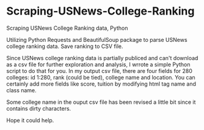 # Scraping-USNews-College-Ranking
Scraping USNews College Ranking data, Python

Utilizing Python Requests and BeautifulSoup package to parse USNews college ranking data. Save ranking to CSV file.

Since USNews college ranking data is partially publiced and can't download as a csv file for further exploration and analysis, I wrrote a simple Python script to do that for you. In my output csv file, there are four fields for 280 colleges: id 1:280, rank (could be tied), college name and location. You can certainly add more fields like score, tuition by modifying html tag name and class name.

Some college name in the ouput csv file has been revised a little bit since it contains dirty characters.

Hope it could help.

